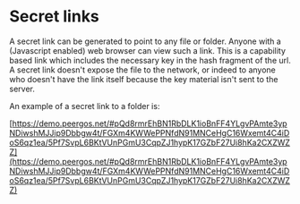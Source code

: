 # Secret links

A secret link can be generated to point to any file or folder. Anyone with a (Javascript enabled) web browser can view such a link. This is a capability based link which includes the necessary key in the hash fragment of the url. A secret link doesn't expose the file to the network, or indeed to anyone who doesn't have the link itself because the key material isn't sent to the server.

An example of a secret link to a folder is:

[https://demo.peergos.net/#pQd8rmrEhBN1RbDLK1ioBnFF4YLgvPAmte3ypNDiwshMJJip9Dbbgw4t/FGXm4KWWePPNfdN91MNCeHgC16Wxemt4C4iDoS6qz1ea/5Pf7SvpL6BKtVUnPGmU3CqpZJ1hypK17GZbF27Ui8hKa2CXZWZZ](https://demo.peergos.net/#pQd8rmrEhBN1RbDLK1ioBnFF4YLgvPAmte3ypNDiwshMJJip9Dbbgw4t/FGXm4KWWePPNfdN91MNCeHgC16Wxemt4C4iDoS6qz1ea/5Pf7SvpL6BKtVUnPGmU3CqpZJ1hypK17GZbF27Ui8hKa2CXZWZZ)